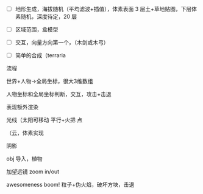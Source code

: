- [ ] 地形生成，海拔随机（平均滤波+插值），体素表面 3 层土+草地贴图，下层体素随机，深度待定，20 层
- [ ] 区域范围，盒模型
- [ ] 交互，向量方向第一个，（木剑或木弓）
- [ ] 简单的合成（terraria



流程

世界+人物->全局坐标，很大3维数组

人物坐标和全局坐标判断，交互，攻击+击退

表现额外渲染

光线（太阳可移动 平行+火把 点

（云，体素实现

阴影

obj 导入，植物

加望远镜 zoom in/out

awesomeness boom! 粒子+伪火焰，破坏方块，击退


